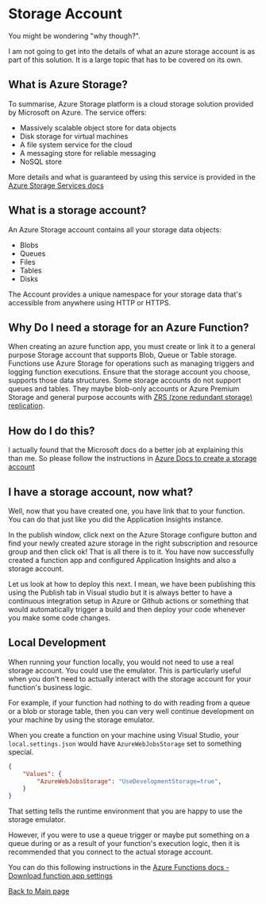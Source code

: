 # Storage Account

You might be wondering "why though?".

I am not going to get into the details of what an azure storage account is as part of this solution. It is a large topic that has to be covered on its own.

## What is Azure Storage?

To summarise, Azure Storage platform is a cloud storage solution provided by Microsoft on Azure. The service offers:

- Massively scalable object store for data objects
- Disk storage for virtual machines
- A file system service for the cloud
- A messaging store for reliable messaging
- NoSQL store

More details and what is guaranteed by using this service is provided in the [Azure Storage Services docs](https://docs.microsoft.com/en-us/azure/storage/common/storage-introduction?toc=/azure/storage/blobs/toc.json)

## What is a storage account?

An Azure Storage account contains all your storage data objects:

- Blobs
- Queues
- Files
- Tables
- Disks

The Account provides a unique namespace for your storage data that's accessible from anywhere using HTTP or HTTPS. 

## Why Do I need a storage for an Azure Function?

When creating an azure function app, you must create or link it to a general purpose Storage account that supports Blob, Queue or Table storage. Functions use Azure Storage for operations such as managing triggers and logging function executions. Ensure that the storage account you choose, supports those data structures. Some storage accounts do not support queues and tables. They maybe blob-only accounts or Azure Premium Storage and general purpose accounts with [ZRS (zone redundant storage) replication](https://docs.microsoft.com/en-us/azure/storage/common/storage-redundancy#redundancy-in-the-primary-region).

## How do I do this?

I actually found that the Microsoft docs do a better job at explaining this than me. So please follow the instructions in [Azure Docs to create a storage account](https://docs.microsoft.com/en-us/azure/storage/common/storage-account-create?tabs=azure-portal#create-a-storage-account-1)

## I have a storage account, now what?

Well, now that you have created one, you have link that to your function. You can do that just like you did the Application Insights instance.

In the publish window, click next on the Azure Storage configure button and find your newly created azure storage in the right subscription and resource group and then click ok! That is all there is to it. You have now successfully created a function app and configured Application Insights and also a storage account.

Let us look at how to deploy this next. I mean, we have been publishing this using the Publish tab in Visual studio but it is always better to have a continuous integration setup in Azure or Github actions or something that would automatically trigger a build and then deploy your code whenever you make some code changes. 

## Local Development

When running your function locally, you would not need to use a real storage account. You could use the emulator. This is particularly useful when you don't need to actually interact with the storage account for your function's business logic. 

For example, if your function had nothing to do with reading from a queue or a blob or storage table, then you can very well continue development on your machine by using the storage emulator.

When you create a function on your machine using Visual Studio, your `local.settings.json` would have `AzureWebJobsStorage` set to something special. 

```json
{
    "Values": {
        "AzureWebJobsStorage": "UseDevelopmentStorage=true",
    }
}
```

That setting tells the runtime environment that you are happy to use the storage emulator. 

However, if you were to use a queue trigger or maybe put something on a queue during or as a result of your function's execution logic, then it is recommended that you connect to the actual storage account.

You can do this following instructions in the [Azure Functions docs - Download function app settings](https://docs.microsoft.com/en-us/azure/azure-functions/functions-add-output-binding-storage-queue-vs#download-the-function-app-settings)

[Back to Main page](./README.md##configure-continuous-integration-pipeline-on-azure-devOps)

